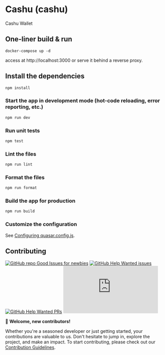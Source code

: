 # Cashu (cashu)

Cashu Wallet

## One-liner build & run
```
docker-compose up -d
```
access at http://localhost:3000 or serve it behind a reverse proxy.

## Install the dependencies

```bash
npm install
```

### Start the app in development mode (hot-code reloading, error reporting, etc.)

```bash
npm run dev
```

### Run unit tests

```bash
npm test
```

### Lint the files

```bash
npm run lint
```

### Format the files

```bash
npm run format
```

### Build the app for production

```bash
npm run build
```

### Customize the configuration

See [Configuring quasar.config.js](https://v2.quasar.dev/quasar-cli-webpack/quasar-config-js).

## Contributing

[![GitHub repo Good Issues for newbies](https://img.shields.io/github/issues/cashubtc/cashu.me/good%20first%20issue?style=flat&logo=github&logoColor=green&label=Good%20First%20issues)](https://github.com/cashubtc/cashu.me/issues?q=is%3Aopen+is%3Aissue+label%3A%22good+first+issue%22) [![GitHub Help Wanted issues](https://img.shields.io/github/issues/cashubtc/cashu.me/help%20wanted?style=flat&logo=github&logoColor=b545d1&label=%22Help%20Wanted%22%20issues)](https://github.com/cashubtc/cashu.me/issues?q=is%3Aopen+is%3Aissue+label%3A%22help+wanted%22) [![GitHub Help Wanted PRs](https://img.shields.io/github/issues-pr/cashubtc/cashu.me/help%20wanted?style=flat&logo=github&logoColor=b545d1&label=%22Help%20Wanted%22%20PRs)](https://github.com/cashubtc/cashu.me/pulls?q=is%3Aopen+is%3Aissue+label%3A%22help+wanted%22) [![GitHub repo Issues](https://img.shields.io/github/issues/cashubtc/cashu.me?style=flat&logo=github&logoColor=red&label=Issues)](https://github.com/cashubtc/cashu.me/issues?q=is%3Aopen)

👋 **Welcome, new contributors!**

Whether you're a seasoned developer or just getting started, your contributions are valuable to us. Don't hesitate to jump in, explore the project, and make an impact. To start contributing, please check out our [Contribution Guidelines](CONTRIBUTING.md). 

